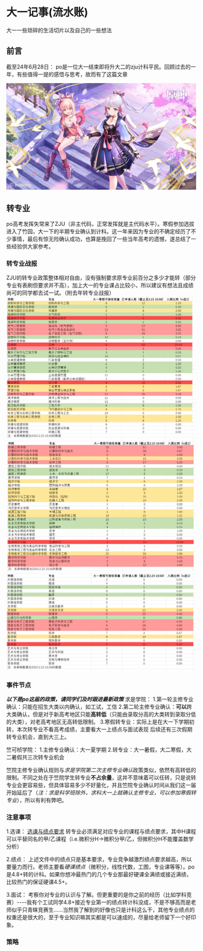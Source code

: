 # 大一记事(流水账)

大一一些琐碎的生活切片以及自己的一些想法

## 前言

截至24年6月28日：
po是一位大一结束即将升大二的zju计科平民。回顾过去的一年，有些值得一提的感悟与思考，故而有了这篇文章

![镇楼](images/Ayaka.webp)

## 转专业

po高考发挥失常来了ZJU（非主代码，正常发挥就是主代码水平）。寒假参加选拔进入了竹园，大一下的半期专业确认到计科。这一年来因为专业的不确定经历了不少事情，最后有惊无险确认成功，也算是挽回了一些当年高考的遗憾，遂总结了一些经验供大家参考。

### 转专业战报
ZJU的转专业政策整体相对自由，没有强制要求原专业前百分之多少才能转（部分专业有表刷但要求并不高），加上大一的专业课占比较小，所以建议有想法且成绩尚可的同学都去试一试。（附去年转专业战报）
![转专业1](images/转专业战报.webp)
![转专业2](images/战报2.webp)
![转专业3](images/战报3.webp)


### 事件节点
***以下是po这届的政策，请同学们及时跟进最新政策***
求是学院：
1.第一轮主修专业确认：只能在招生大类以内确认，如工试，工信
2.第二轮主修专业确认：**可以**跨大类确认，但是对于新高考地区只能**高转低**（只能由录取分高的大类转到录取分低的大类），对老高考地区无高转低限制。
3.寒假转专业：实际上是在大一下学期初转，本次转专业不看高考成绩，主要看大一上绩点与面试表现
后续还有三次假期转专业机会，直到大三上。

竺可桢学院：
1.主修专业确认：大一夏学期
2.转专业：大一暑假，大二寒假，大二暑假共三次转专业机会

竺院主修专业确认规则与*求是学院第二次主修专业确认*政策类似，依然有高转低的限制。不同之处在于竺院学生转专业**不占余量**，这并不意味着可以任转，只是说转专业会更容易些，但具体容易多少不好量化，并且竺院专业确认时间从我们这一届开始延后了（*注：求是科学班除外，求科大一上就确认主修专业，可以参加寒假转专业*），所以有利有弊吧。

### 注意事项
1.选课：
[选课与绩点要求](document/2023级各专业接收学生转专业修读课程及学业基本要求.pdf)
转专业必须满足对应专业的课程与绩点要求，其中H课程可以平替同名的甲/乙课程（i.e.微积分H->微积分甲/乙，但微积分H不能覆盖数学分析）

2.绩点：
上述文件中的绩点只是基本要求，专业竞争越激烈绩点要求越高，所以要量力而行。老师主要看*硬课绩点*（微积分，线性代数，工图，专业课等等）。po是4.8+转的计科。如果你想冲最热门的几个专业那最好硬课全满绩或接近满绩，比较热门的保证硬课4.5+。

3.面试：
考察你对专业的认识与了解。但更重要的是你之前的经历（比如学科竞赛）----我有个工试同学4.8+接近专业第一的绩点转计科没成，不是不够高而是老师似乎只青睐竞赛生……当然我了解到的好像也只是计科这么干，其他专业绩点的权重还是很大的，至于专业知识嘛其实都是可以速成的，尽量给老师留下一个好印象。

### 策略